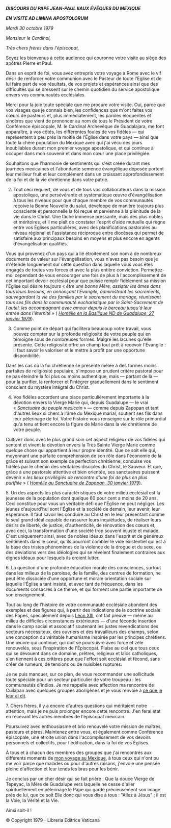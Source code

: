 ***DISCOURS DU PAPE JEAN-PAUL II******AUX ÉVÊQUES DU MEXIQUE***

***EN VISITE AD LIMINA APOSTOLORUM***

*Mardi 30 octobre 1979*

*Monsieur le Cardinal,*

*Très chers frères dans l'épiscopat,*

Soyez les bienvenus à cette audience qui couronne votre visite au siège des apôtres Pierre et Paul.

Dans un esprit de foi, vous avez entrepris votre voyage à Rome avec le vif désir de renforcer votre communion avec le Pasteur de toute l'Eglise et de lui faire part de vos résultats, de vos projets et espérances ainsi que des difficultés qui se dressent sur le chemin quotidien du service apostolique envers vos communautés ecclésiales.

Merci pour la joie toute spéciale que me procure votre visite. Oui, parce que vos visages que je connais bien, les confidences que m'ont faites vos cœurs de pasteurs et, plus immédiatement, les paroles éloquentes et sincères que vient de prononcer au nom de tous le Président de votre Conférence épiscopale, M. le Cardinal Archevêque de Guadalajara, me font apparaître, à vos côtés, les différentes foules de vos fidèles — qui représentent à peu près la moitié de l'Église dans votre pays — ainsi que toute la chère population du Mexique avec qui j'ai vécu des jours inoubliables durant mon premier voyage apostolique, et qui continue à occuper dans mon souvenir et dans mon cœur une place privilégiée.

Souhaitons que l'harmonie de sentiments qui s'est créée durant mes journées mexicaines et l'abondante semence évangélique déposée portent leur meilleur fruit et leur complément dans un croissant approfondissement de la foi et de la vie chrétienne dans votre patrie.

2. Tout ceci requiert, de vous et de tous vos collaborateurs dans la mission apostolique, une persévérante et systématique œuvre d'évangélisation à tous les niveaux pour que chaque membre de vos communautés reçoive la Bonne Nouvelle du salut, développe de manière toujours plus consciente et personnelle la foi reçue et parvienne à la plénitude de la vie dans le Christ. Une tâche immense pressante, mais des plus nobles et méritoires, et il me plaît de constater l'esprit d'aide mutuelle qui règne entre vos Églises particulières, avec des planifications pastorales au niveau régional et l'assistance réciproque entre diocèses qui permet de satisfaire aux principaux besoins en moyens et plus encore en agents d'évangélisation qualifiés.

Vous qui provenez d'un pays qui a lié étroitement son nom à de nombreux documents de valeur sur l'évangélisation, vous n'avez pas besoin que je m'étende longuement sur cette question dans laquelle vous vous êtes engagés de toutes vos forces et avec la plus entière conviction. Permettez-moi cependant de vous encourager une fois de plus à l'accomplissement de cet important devoir ecclésial pour que puisse remplir fidèlement sa mission l'Église qui désire toujours « *être une bonne Mère, assister les âmes dans tous leurs besoins, en annonçant l'Évangile, administrant les sacrements, sauvegardant la vie des familles par le sacrement du mariage, réunissant tous ses fils dans la communauté eucharistique par le Saint-Sacrement de l'autel, les accompagnant avec amour depuis le berceau jusqu'à leur entrée dans l'éternité* » ( *[Homélie en la Basilique ND de Guadalupe, 27 janvier 1979](http://www.vatican.va/holy_father/john_paul_ii/homilies/1979/documents/hf_jp-ii_hom_19790127_messico-guadalupe_fr.html)*).

3. Comme point de départ qui facilitera beaucoup votre travail, vous pouvez compter sur la profonde religiosité de votre peuple qui en témoigne sous de nombreuses formes. Malgré les lacunes qu'elle présente. Cette religiosité offre un champ tout prêt à recevoir l'Évangile : il faut savoir le valoriser et le mettre à profit par une opportune disponibilité.

Dans les cas où la foi chrétienne se présente mêlée à des formes moins parfaites de religiosité populaire, s'impose un prudent critère pastoral pour ne pas éteindre la foi plus ou moins authentique, mais — partant de là — pour la purifier, la renforcer et l'intégrer graduellement dans le sentiment conscient du mystère intégral du Christ.

4. Vos fidèles accordent une place particulièrement importante à la dévotion envers la Vierge Marie qui, depuis Guadalupe — le vrai « *Sanctuaire du peuple mexicain* » — comme depuis Zapopan et tant d'autres lieux si chers à l'âme du Mexique marial, soutient ses fils dans leur pèlerinage de foi. Votre histoire vous renseigne sur le rôle primordial qu'a tenu et tient encore la figure de Marie dans la vie chrétienne de votre peuple.

Cultivez donc avec le plus grand soin cet aspect religieux de vos fidèles qui sentent et vivent la dévotion envers la Très Sainte Vierge Marie comme quelque chose qui appartient à leur propre identité. Que ce soit elle qui, moyennant une parfaite compréhension de son rôle dans l'économie de la grâce et suivant son exemple de perfection chrétienne, conduise vos fidèles par le chemin des véritables disciples du Christ, le Sauveur. Et que, grâce à une pastorale attentive et bien orientée, ses sanctuaires puissent devenir « *les lieux privilégiés de rencontre d'une foi de plus en plus purifiée* » ( [*Homélie* *au Sanctuaire de Zapopan, 30 janvier 1979*](http://www.vatican.va/holy_father/john_paul_ii/homilies/1979/documents/hf_jp-ii_hom_19790130_messico-zapopan_fr.html)).

5. Un des aspects les plus caractéristiques de votre milieu ecclésial est la jeunesse de la population dont quelque 60 pour cent a moins de 20 ans. Ceci constitue pour vous un véritable défi que l'Église ne peut négliger. Les jeunes d'aujourd'hui sont l'Église et la société de demain, leur avenir, leur espérance. Il faut savoir les conduire au Christ en le leur présentant comme le seul grand idéal capable de rassurer leurs inquiétudes, de réaliser leurs désirs de liberté, de justice, d'authenticité, de rénovation des cœurs et, avec ceci, la transformation d'une société trop souvent injuste et malade. C'est uniquement ainsi, avec de nobles idéaux dans l'esprit et de généreux sentiments dans le cœur, qu'ils pourront combler le vide existentiel qui est à la base des tristes phénomènes de la violence de la drogue et du sexe, ou des déviations vers des idéologies qui se révèlent finalement contraires aux dignes idéaux pour lesquels ils croient lutter.

6. La question d'une profonde éducation morale des consciences, surtout dans les milieux de la paroisse, de la famille, des centres de formation, ne peut être dissociée d'une opportune et morale orientation sociale sur laquelle l'Église a tant insisté, et avec tant de fréquence, dans les documents consacrés à ce thème, et qui forment une partie importante de son enseignement.

Tout au long de l'histoire de votre communauté ecclésiale abondent des exemples et des figures qui, à partir des indications de la doctrine sociale des Papes, spécialement depuis [Léon XIII](http://www.vatican.va/holy_father/leo_xiii/index_fr.htm), ont fait preuve — même au milieu de difficiles circonstances extérieures — d'une féconde insertion dans le camp social et associatif soutenant les justes revendications des secteurs nécessiteux, des ouvriers et des travailleurs des champs, selon une conception du véritable humanisme inspirée par les principes chrétiens. Une œuvre qui continue, qui doit se poursuivre avec force et zèle renouvelés, sous l'inspiration de l'Épiscopat. Plaise au ciel que tous ceux qui se dévouent dans ce domaine, prêtres, religieux et laïcs catholiques, s'en tiennent à ces critères pour que l'effort soit ecclésial et fécond, sans créer de rumeurs, de tensions ou de nuisibles ruptures.

Je ne puis manquer, sur ce plan, de vous recommander une sollicitude toute spéciale pour un secteur particulier de votre troupeau : les communautés d'indios. Je me rappelle avec affection ma rencontre de Cuilapan avec quelques groupes aborigènes et je vous renvoie à [ce que je leur ai dit](http://www.vatican.va/holy_father/john_paul_ii/speeches/1979/january/documents/hf_jp-ii_spe_19790129_messico-cuilapan-indios_fr.html).

7. Chers frères, il y a encore d'autres questions qui méritaient notre attention, mais je ne puis prolonger encore cette rencontre. J'en ferai état en recevant les autres membres de l'épiscopat mexicain.

Poursuivez avec enthousiasme et brio renouvelé votre mission de maîtres, pasteurs et pères. Maintenez entre vous, et également comme Conférence épiscopale, une étroite union dans l'accomplissement de vos devoirs personnels et collectifs, pour l'édification, dans la foi de vos Églises.

À tous et à chacun des membres des groupes que j'ai rencontrés aux différents moments de [mon voyage au Mexique](http://www.vatican.va/holy_father/john_paul_ii/travels/sub_index1979/trav_rep-dom-mexico-bahamas_fr.htm), à tous ceux qui n'ont pu me voir parce que malades ou pour d'autres raisons, j'envoie une pensée pleine d'affection et leur tends les bras pour les bénir.

Je conclus par un cher désir qui se fait prière : Que la douce Vierge de Tepeyac, la Mère de Guadalupe vers laquelle ne cesse d'aller spirituellement en pèlerinage le Pape qui garde précieusement son image près de lui, que ce soit Elle donc qui vous dise à tous : "Allez à Jésus" ; il est la Voie, la Vérité et la Vie.

Ainsi soit-il !

© Copyright 1979 - Libreria Editrice Vaticana
